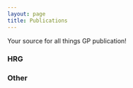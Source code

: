 ```yaml
---
layout: page
title: Publications
---
```


Your source for all things GP publication!

### HRG

### Other

